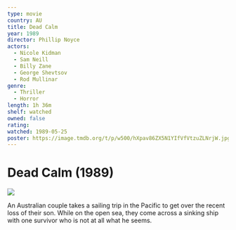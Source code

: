 ```yaml
---
type: movie
country: AU
title: Dead Calm
year: 1989
director: Phillip Noyce
actors:
  - Nicole Kidman
  - Sam Neill
  - Billy Zane
  - George Shevtsov
  - Rod Mullinar
genre:
  - Thriller
  - Horror
length: 1h 36m
shelf: watched
owned: false
rating:
watched: 1989-05-25
poster: https://image.tmdb.org/t/p/w500/hXpav86ZX5N1YIfVfVtzuZLNrjW.jpg
---
```


# Dead Calm (1989)

![](https://image.tmdb.org/t/p/w500/hXpav86ZX5N1YIfVfVtzuZLNrjW.jpg)

An Australian couple takes a sailing trip in the Pacific to get over the recent loss of their son. While on the open sea, they come across a sinking ship with one survivor who is not at all what he seems.